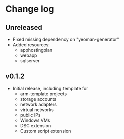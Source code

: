 # Change log

## Unreleased

* Fixed missing dependency on "yeoman-generator"
* Added resources:
  * apphostingplan
  * webapp
  * sqlserver

## v0.1.2

* Initial release, including template for
  * arm-template projects
  * storage accounts
  * network adapters
  * virtual networks
  * public IPs
  * Windows VMs
  * DSC extension
  * Custom script extension

